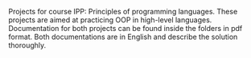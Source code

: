 Projects for course IPP: Principles of programming languages.
These projects are aimed at practicing OOP in high-level languages.
Documentation for both projects can be found inside the folders in pdf format.
Both documentations are in English and describe the solution thoroughly.